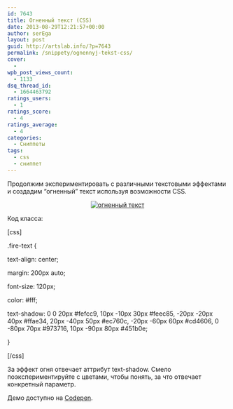 ```yaml
---
id: 7643
title: Огненный текст (CSS)
date: 2013-08-29T12:21:57+00:00
author: serEga
layout: post
guid: http://artslab.info/?p=7643
permalink: /snippety/ognennyj-tekst-css/
cover:
  -
wpb_post_views_count:
  - 1133
dsq_thread_id:
  - 1664463792
ratings_users:
  - 1
ratings_score:
  - 4
ratings_average:
  - 4
categories:
  - Сниппеты
tags:
  - css
  - сниппет
---
```

Продолжим экспериментировать с различными текстовыми эффектами и создадим &#8220;огненный&#8221; текст используя возможности CSS.

<center>
  <a href="http://googledrive.com/host/0B9lHVSSSdxdxd0hjdUdmRzY3Tjg/ognenii_tekst.png"><img src="http://googledrive.com/host/0B9lHVSSSdxdxd0hjdUdmRzY3Tjg/ognenii_tekst-300x173.png" alt="огненный текст" class="aligncenter size-medium wp-image-7644" srcset="http://googledrive.com/host/0B9lHVSSSdxdxd0hjdUdmRzY3Tjg/ognenii_tekst-300x173.png 300w, http://googledrive.com/host/0B9lHVSSSdxdxd0hjdUdmRzY3Tjg/ognenii_tekst.png 780w" sizes="(max-width: 300px) 100vw, 300px" /></a>
</center>



<!--more-->

Код класса:

[css]

.fire-text {

text-align: center;

margin: 200px auto;

font-size: 120px;

color: #fff;

text-shadow: 0 0 20px #fefcc9, 10px -10px 30px #feec85, -20px -20px 40px #ffae34, 20px -40px 50px #ec760c, -20px -60px 60px #cd4606, 0 -80px 70px #973716, 10px -90px 80px #451b0e;

}

[/css]

За эффект огня отвечает аттрибут text-shadow. Смело поэкспериментируйте с цветами, чтобы понять, за что отвечает конкретный параметр.

Демо доступно на <a href="http://codepen.io/4gray/pen/pcgde" target="_blank">Codepen</a>.